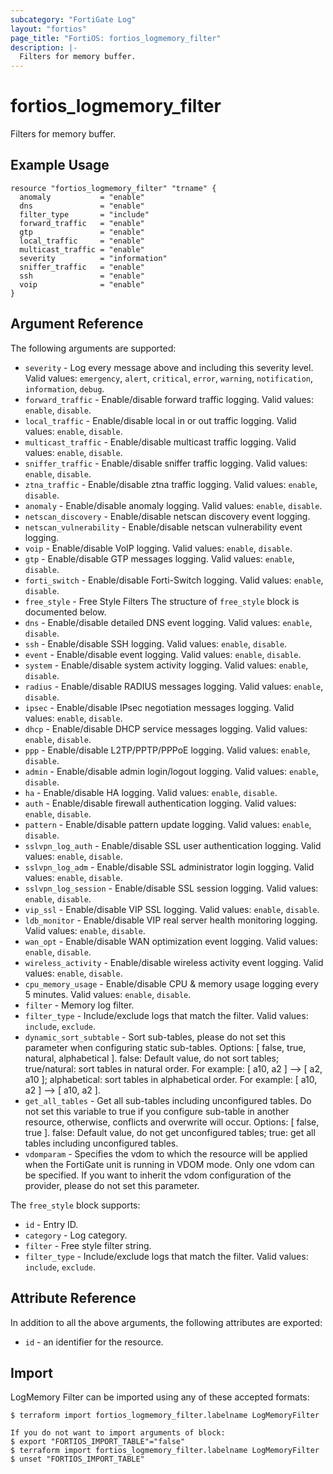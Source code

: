 ```yaml
---
subcategory: "FortiGate Log"
layout: "fortios"
page_title: "FortiOS: fortios_logmemory_filter"
description: |-
  Filters for memory buffer.
---
```


# fortios_logmemory_filter
Filters for memory buffer.

## Example Usage

```hcl
resource "fortios_logmemory_filter" "trname" {
  anomaly           = "enable"
  dns               = "enable"
  filter_type       = "include"
  forward_traffic   = "enable"
  gtp               = "enable"
  local_traffic     = "enable"
  multicast_traffic = "enable"
  severity          = "information"
  sniffer_traffic   = "enable"
  ssh               = "enable"
  voip              = "enable"
}
```

## Argument Reference

The following arguments are supported:

* `severity` - Log every message above and including this severity level. Valid values: `emergency`, `alert`, `critical`, `error`, `warning`, `notification`, `information`, `debug`.
* `forward_traffic` - Enable/disable forward traffic logging. Valid values: `enable`, `disable`.
* `local_traffic` - Enable/disable local in or out traffic logging. Valid values: `enable`, `disable`.
* `multicast_traffic` - Enable/disable multicast traffic logging. Valid values: `enable`, `disable`.
* `sniffer_traffic` - Enable/disable sniffer traffic logging. Valid values: `enable`, `disable`.
* `ztna_traffic` - Enable/disable ztna traffic logging. Valid values: `enable`, `disable`.
* `anomaly` - Enable/disable anomaly logging. Valid values: `enable`, `disable`.
* `netscan_discovery` - Enable/disable netscan discovery event logging.
* `netscan_vulnerability` - Enable/disable netscan vulnerability event logging.
* `voip` - Enable/disable VoIP logging. Valid values: `enable`, `disable`.
* `gtp` - Enable/disable GTP messages logging. Valid values: `enable`, `disable`.
* `forti_switch` - Enable/disable Forti-Switch logging. Valid values: `enable`, `disable`.
* `free_style` - Free Style Filters The structure of `free_style` block is documented below.
* `dns` - Enable/disable detailed DNS event logging. Valid values: `enable`, `disable`.
* `ssh` - Enable/disable SSH logging. Valid values: `enable`, `disable`.
* `event` - Enable/disable event logging. Valid values: `enable`, `disable`.
* `system` - Enable/disable system activity logging. Valid values: `enable`, `disable`.
* `radius` - Enable/disable RADIUS messages logging. Valid values: `enable`, `disable`.
* `ipsec` - Enable/disable IPsec negotiation messages logging. Valid values: `enable`, `disable`.
* `dhcp` - Enable/disable DHCP service messages logging. Valid values: `enable`, `disable`.
* `ppp` - Enable/disable L2TP/PPTP/PPPoE logging. Valid values: `enable`, `disable`.
* `admin` - Enable/disable admin login/logout logging. Valid values: `enable`, `disable`.
* `ha` - Enable/disable HA logging. Valid values: `enable`, `disable`.
* `auth` - Enable/disable firewall authentication logging. Valid values: `enable`, `disable`.
* `pattern` - Enable/disable pattern update logging. Valid values: `enable`, `disable`.
* `sslvpn_log_auth` - Enable/disable SSL user authentication logging. Valid values: `enable`, `disable`.
* `sslvpn_log_adm` - Enable/disable SSL administrator login logging. Valid values: `enable`, `disable`.
* `sslvpn_log_session` - Enable/disable SSL session logging. Valid values: `enable`, `disable`.
* `vip_ssl` - Enable/disable VIP SSL logging. Valid values: `enable`, `disable`.
* `ldb_monitor` - Enable/disable VIP real server health monitoring logging. Valid values: `enable`, `disable`.
* `wan_opt` - Enable/disable WAN optimization event logging. Valid values: `enable`, `disable`.
* `wireless_activity` - Enable/disable wireless activity event logging. Valid values: `enable`, `disable`.
* `cpu_memory_usage` - Enable/disable CPU & memory usage logging every 5 minutes. Valid values: `enable`, `disable`.
* `filter` - Memory log filter.
* `filter_type` - Include/exclude logs that match the filter. Valid values: `include`, `exclude`.
* `dynamic_sort_subtable` - Sort sub-tables, please do not set this parameter when configuring static sub-tables. Options: [ false, true, natural, alphabetical ]. false: Default value, do not sort tables; true/natural: sort tables in natural order. For example: [ a10, a2 ] --> [ a2, a10 ]; alphabetical: sort tables in alphabetical order. For example: [ a10, a2 ] --> [ a10, a2 ].
* `get_all_tables` - Get all sub-tables including unconfigured tables. Do not set this variable to true if you configure sub-table in another resource, otherwise, conflicts and overwrite will occur. Options: [ false, true ]. false: Default value, do not get unconfigured tables; true: get all tables including unconfigured tables. 
* `vdomparam` - Specifies the vdom to which the resource will be applied when the FortiGate unit is running in VDOM mode. Only one vdom can be specified. If you want to inherit the vdom configuration of the provider, please do not set this parameter.

The `free_style` block supports:

* `id` - Entry ID.
* `category` - Log category.
* `filter` - Free style filter string.
* `filter_type` - Include/exclude logs that match the filter. Valid values: `include`, `exclude`.


## Attribute Reference

In addition to all the above arguments, the following attributes are exported:
* `id` - an identifier for the resource.

## Import

LogMemory Filter can be imported using any of these accepted formats:
```
$ terraform import fortios_logmemory_filter.labelname LogMemoryFilter

If you do not want to import arguments of block:
$ export "FORTIOS_IMPORT_TABLE"="false"
$ terraform import fortios_logmemory_filter.labelname LogMemoryFilter
$ unset "FORTIOS_IMPORT_TABLE"
```
